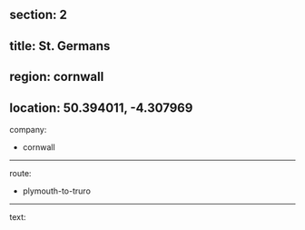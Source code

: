 section: 2
----
title: St. Germans
----
region: cornwall
----
location: 50.394011, -4.307969
----
company:
- cornwall
----
route:
- plymouth-to-truro
----
text:
